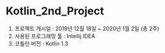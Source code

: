# Kotlin_2nd_Project

1. 프로젝트 개시일 : 2019년 12월 18일 ~ 2020년 1월 2일 (총 2주)
2. 사용된 프로그래밍 툴 : Intellij IDEA
3. 코틀린 버전 : Kotlin 1.3
